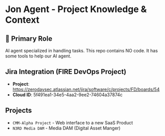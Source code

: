 # Jon Agent - Project Knowledge & Context

## 🎯 Primary Role

AI agent specialized in handling tasks. This repo contains NO code. It has some tools to help our AI agent. 

## Jira Integration (FIRE DevOps Project)

- **Project**: <https://zerodaysec.atlassian.net/jira/software/c/projects/FD/boards/54>
- **Cloud ID**: 5f491ea1-34e5-4aa2-9ee2-74604a37874c

## Projects

- `CMM-Alpha Project` - Web interface to a new SaaS Product
- `N3RD Media DAM` - Media DAM (Digital Asset Manger)
